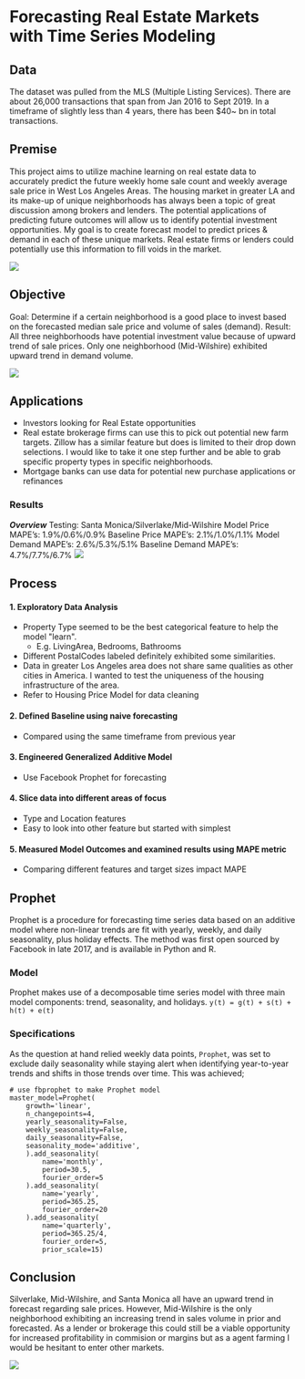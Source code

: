 # Forecasting Real Estate Markets with Time Series Modeling

## Data
The dataset was pulled from the MLS (Multiple Listing Services). There are about 26,000 transactions that span from Jan 2016 to Sept 2019. In a timeframe of slightly less than 4 years, there has been $40~ bn in total transactions.

## Premise
This project aims to utilize machine learning on real estate data to accurately predict the future weekly home sale count and weekly average sale price in West Los Angeles Areas. The housing market in greater LA and its make-up of unique neighborhoods has always been a topic of great discussion among brokers and lenders. The potential applications of predicting future outcomes will allow us to identify potential investment opportunities. My goal is to create forecast model to predict prices & demand in each of these unique markets. Real estate firms or lenders could potentially use this information to fill voids in the market.

<img src="https://github.com/esotewic/house_sales_forecast/blob/master/pictures/LA_volume.png">

## Objective
Goal:
Determine if a certain neighborhood is a good place to invest based on the forecasted median sale price and volume of sales (demand).
Result:
All three neighborhoods have potential investment value because of upward trend of sale prices. Only one neighborhood (Mid-Wilshire) exhibited upward trend in demand volume.

<img src="https://github.com/esotewic/house_sales_forecast/blob/master/pictures/count_forecast.png">

## Applications
- Investors looking for Real Estate opportunities
- Real estate brokerage firms can use this to pick out potential new farm targets. Zillow has a similar feature but does is limited to their drop down selections. I would like to take it one step further and be able to grab specific property types in specific neighborhoods.
- Mortgage banks can use data for potential new purchase applications or refinances


### Results
***Overview***
Testing:
Santa Monica/Silverlake/Mid-Wilshire
Model Price MAPE’s: 1.9%/0.6%/0.9%
Baseline Price MAPE’s: 2.1%/1.0%/1.1%
Model Demand MAPE’s: 2.6%/5.3%/5.1%
Baseline Demand MAPE’s: 4.7%/7.7%/6.7%
<img src="https://github.com/esotewic/house_sales_forecast/blob/master/pictures/sm_volume.png">

## Process
#### 1. Exploratory Data Analysis
  - Property Type seemed to be the best categorical feature to help the model "learn".
    - E.g. LivingArea, Bedrooms, Bathrooms
  - Different PostalCodes labeled definitely exhibited some similarities.
  - Data in greater Los Angeles area does not share same qualities as other cities in America. I wanted to test the uniqueness of the housing infrastructure of the area.
  - Refer to Housing Price Model for data cleaning

#### 2. Defined Baseline using naive forecasting
  - Compared using the same timeframe from previous year

#### 3. Engineered Generalized Additive Model
 - Use Facebook Prophet for forecasting

#### 4. Slice data into different areas of focus
  - Type and Location features
  - Easy to look into other feature but started with simplest

#### 5. Measured Model Outcomes and examined results using MAPE metric
  - Comparing different features and target sizes impact MAPE


## Prophet
Prophet is a procedure for forecasting time series data based on an additive model where non-linear trends are fit with yearly, weekly, and daily seasonality, plus holiday effects. The method was first open sourced by Facebook in late 2017, and is available in Python and R.
### Model
Prophet makes use of a decomposable time series model with three main model components: trend, seasonality, and holidays.
`y(t) = g(t) + s(t) + h(t) + e(t)`

### Specifications
As the question at hand relied weekly data points, `Prophet`, was set to exclude daily  seasonality while staying alert when identifying year-to-year trends and shifts in those trends over time. This was achieved;  
```
# use fbprophet to make Prophet model
master_model=Prophet(
    growth='linear',
    n_changepoints=4,
    yearly_seasonality=False,
    weekly_seasonality=False,
    daily_seasonality=False,
    seasonality_mode='additive',
    ).add_seasonality(
        name='monthly',
        period=30.5,
        fourier_order=5
    ).add_seasonality(
        name='yearly',
        period=365.25,
        fourier_order=20
    ).add_seasonality(
        name='quarterly',
        period=365.25/4,
        fourier_order=5,
        prior_scale=15)
```
## Conclusion
Silverlake, Mid-Wilshire, and Santa Monica all have an upward trend in forecast regarding sale prices. However, Mid-Wilshire is the only neighborhood exhibiting an increasing trend in sales volume in prior and forecasted. As a lender or brokerage this could still be a viable opportunity for increased profitability in commision or margins but as a agent farming I would be hesitant to enter other markets.

<img src="https://github.com/esotewic/house_sales_forecast/blob/master/pictures/midwilshire_forecasted_trend.png">
